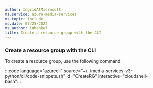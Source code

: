 ```yaml
---
author: IngridAtMicrosoft
ms.service: azure-media-services
ms.topic: include
ms.date: 07/25/2022
ms.author: inhenkel
title: Create a resource group with the CLI
---
```


<!-- Create a resource group -->

### Create a resource group with the CLI

To create a resource group, use the following command:

:::code language="azurecli" source="~/../media-services-v3-python/cli/code-snippets.sh" id="CreateRG" interactive="cloudshell-bash":::
